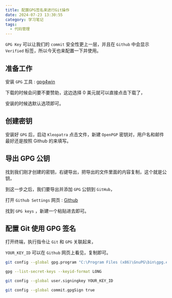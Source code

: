 ```yaml
---
title: 配置GPG签名来进行Git操作
date: 2024-07-23 13:30:55
category: 学习笔记
tags:
  - 代码管理
---
```


`GPG Key` 可以让我们的 `commit` 安全性更上一层，并且在 `Github` 中会显示 `Verified` 标签，所以今天也来配置一下并使用。

## 准备工作

安装 `GPG` 工具 : [gpg4win](https://www.gpg4win.org)

下载的时候会问要不要赞助，这边选择 0 美元就可以直接点击下载了，

安装的时候选默认选项即可。

## 创建密钥

安装好 `GPG` 后，启动 `Kleopatra` 点击文件，新建 `OpenPGP` 密钥对，用户名和邮件最好还是按照 Github 的来填写。

## 导出 GPG 公钥

找到我们刚才创建的密钥，右键导出，把导出的文件里面的内容复制，这个就是公钥，

到这一步之后，我们要导出并添加 `GPG` 公钥到 `GitHub`，

打开 `Github Settings`  网页 : [Github](https://github.com/settings/keys)

找到 `GPG keys` ，新建一个粘贴进去即可。

## 配置 Git 使用 GPG 签名

打开终端，执行指令让 `Git` 和 `GPG` 关联起来，

`YOUR_KEY_ID` 可以在 `Github` 网页上看见，复制即可。

```bash
git config --global gpg.program "C:\Program Files (x86)\GnuPG\bin\gpg.exe"

gpg --list-secret-keys --keyid-format LONG

git config --global user.signingkey YOUR_KEY_ID

git config --global commit.gpgSign true
```
